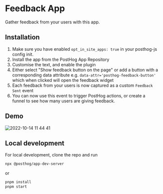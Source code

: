 # Feedback App

Gather feedback from your users with this app.

## Installation

1. Make sure you have enabled `opt_in_site_apps: true` in your posthog-js config init.
2. Install the app from the PostHog App Repository
3. Customise the text, and enable the plugin
4. Either select "Show feedback button on the page" or add a button with a corresponding data attribute e.g. `data-attr='posthog-feedback-button'` which when clicked will open the feedback widget 
4. Each feedback from your users is now captured as a custom `Feedback Sent` event
5. You can now use this event to trigger PostHog actions, or create a funnel to see how many users are giving feedback.

## Demo

![2022-10-14 11 44 41](https://user-images.githubusercontent.com/53387/195816802-ab1d4987-35f3-496d-9e97-4b85c2f66cfc.gif)

## Local development

For local development, clone the repo and run

```bash
npx @posthog/app-dev-server
```

or

```bash
pnpm install
pnpm start
```
